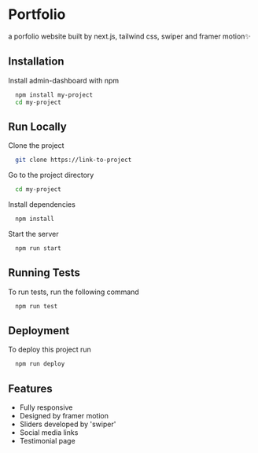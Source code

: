 # Portfolio

a porfolio website built by next.js, tailwind css, swiper and framer motion✨

## Installation

Install admin-dashboard with npm

```bash
  npm install my-project
  cd my-project
```

## Run Locally

Clone the project

```bash
  git clone https://link-to-project
```

Go to the project directory

```bash
  cd my-project
```

Install dependencies

```bash
  npm install
```

Start the server

```bash
  npm run start
```

## Running Tests

To run tests, run the following command

```bash
  npm run test
```

## Deployment

To deploy this project run

```bash
  npm run deploy
```

## Features

- Fully responsive
- Designed by framer motion
- Sliders developed by 'swiper'
- Social media links
- Testimonial page
